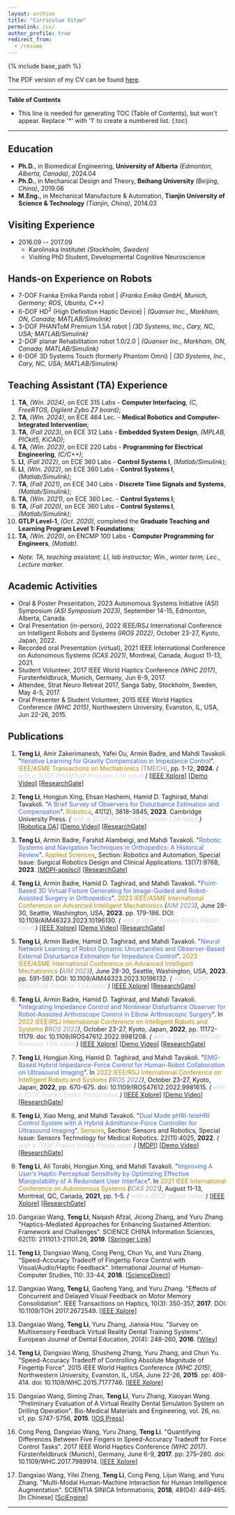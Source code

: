 ```yaml
---
layout: archive
title: "Curriculum Vitae"
permalink: /cv/
author_profile: true
redirect_from:
  - /resume
---
```


{% include base_path %}

The PDF version of my CV can be found [here]().


------------

**Table of Contents**

* This line is needed for generating TOC (Table of Contents), but won't appear. Replace '*' with '1' to create a numbered list.
{:toc}

------------



Education
------
- **Ph.D.**, in Biomedical Engineering, **University of Alberta** _(Edmonton, Alberta, Canada)_, 2024.04
- **Ph.D.**, in Mechanical Design and Theory, **Beihang University** _(Beijing, China)_, 2019.06
- **M.Eng.**, in Mechanical Manufacture & Automation, **Tianjin University of Science & Technology** _(Tianjin, China)_, 2014.03
<!-- * B.Mgt., in Project Management, Tianjin University, 2009.06 -->

<!-- - **2019.09 -- 2024.04** -->
<!--   - **University of Alberta** _(Edmonton, Alberta, Canada)_ -->
<!--   - **PhD**, Biomedical Engineering (Robot Control Systems) -->
<!--   - **Supervisor**: [Prof. Mahdi Tavakoli](http://www.ece.ualberta.ca/~mtavakol/pmwiki/) -->
<!--   - **Thesis**: "Developing a Two-Arm Robot-Assisted System for Arthroscopic Surgery" -->
<!-- %\href{https://youtu.be/ETY3jDpKOFw}{\scriptsize [Presentation Video]} -->

<!-- - **2016.09 -- 2017.09** -->
<!--   - **Karolinska Institutet** _(Stockholm, Sweden)_ -->
<!--   - **Visiting PhD Student**, Developmental Cognitive Neuroscience -->
<!--   - **Supervisor**: Prof. Torkel Klingberg -->
 
<!-- - **2014.09 -- 2019.06** -->
<!--   - **Beihang University** _(Beijing, China)_ -->
<!--   - **PhD**, Mechanical Design and Theory -->
<!--   - **Supervisor**: Prof. Yuru Zhang, and Prof. Dangxiao Wang -->
<!--   - **Thesis**: "The Measurement of Working Memory and Force Control Ability during Haptic Interaction" -->
  
<!-- %\href{https://youtu.be/ETY3jDpKOFw}{\scriptsize [Presentation Video]} -->
<!-- * Ph.D in Version Control Theory, GitHub University, 2018 (expected) -->
<!-- * M.S. in Jekyll, GitHub University, 2014 -->
<!-- * B.S. in GitHub, GitHub University, 2012 -->


Visiting Experience
------
- 2016.09 -- 2017.09
  - Karolinska Institutet _(Stockholm, Sweden)_
  - Visiting PhD Student, Developmental Cognitive Neuroscience
<!--   - **Supervisor**: Prof. Torkel Klingberg -->

<!-- * Summer 2015: Research Assistant -->
<!--   * Github University -->
<!--   * Duties included: Tagging issues -->
<!--   * Supervisor: Professor Git -->


<!-- Skills -->
<!-- ====== -->
<!-- * Skill 1 -->
<!-- * Skill 2 -->
<!--   * Sub-skill 2.1 -->
<!--   * Sub-skill 2.2 -->
<!--   * Sub-skill 2.3 -->
<!-- * Skill 3 -->


Hands-on Experience on Robots
------
* 7-DOF Franka Emika Panda robot | _(Franka Emika GmbH, Munich, Germany; ROS, Ubuntu, C++)_
* 6-DOF HD<sup>2</sup> (High Definition Haptic Device) | _(Quanser Inc., Markham, ON, Canada; MATLAB/Simulink)_
* 3-DOF PHANToM Premium 1.5A robot | _(3D Systems, Inc., Cary, NC, USA; MATLAB/Simulink)_
* 2-DOF planar Rehabilitation robot 1.0/2.0 | _(Quanser Inc., Markham, ON, Canada; MATLAB/Simulink)_
* 6-DOF 3D Systems Touch (formerly Phantom Omni) | _(3D Systems, Inc., Cary, NC, USA; MATLAB/Simulink)_


Teaching Assistant (TA) Experience
------
1. **TA**, _(Win. 2024)_, on ECE 315 Labs - **Computer Interfacing**, _(C, FreeRTOS, Digilent Zybo Z7 board)_;
2. **TA**, _(Win. 2024)_, on ECE 464 Lec. - **Medical Robotics and Computer-Integrated Intervention**;
3. **TA**, _(Fall 2023)_, on ECE 312 Labs - **Embedded System Design**, _(MPLAB, PICkit5, KiCAD)_;
4. **TA**, _(Win. 2023)_, on ECE 220 Labs - **Programming for Electrical Engineering**, _(C/C++)_;
5. **LI**, _(Fall 2022)_, on ECE 360 Labs - **Control Systems I**, _(Matlab/Simulink)_;
6. **LI**, _(Win. 2022)_, on ECE 360 Labs - **Control Systems I**, _(Matlab/Simulink)_;
7. **TA**, _(Fall 2021)_, on ECE 340 Labs - **Discrete Time Signals and Systems**, _(Matlab/Simulink)_;
8. **TA**, _(Win. 2021)_, on ECE 360 Lec. - **Control Systems I**;
9. **TA**, _(Fall 2020)_, on ECE 360 Labs - **Control Systems I**, _(Matlab/Simulink)_;
10. **GTLP Level-1**, _(Oct. 2020)_, completed the **Graduate Teaching and Learning Program Level 1: Foundations**;
11. **TA**, _(Win. 2020)_, on ENCMP 100 Labs - **Computer Programming for Engineers**, _(Matlab)_.
  - _Note: TA, teaching assistant; LI, lab instructor; Win., winter term; Lec., Lecture marker._


Academic Activities
------
- Oral & Poster Presentation, 2023 Autonomous Systems Initiative (ASI) Symposium _(ASI Symposium 2023)_, September 14-15, Edmonton, Alberta, Canada.
- Oral Presentation (in-person), 2022 IEEE/RSJ International Conference on Intelligent Robots and Systems _(IROS 2022)_, October 23-27, Kyoto, Japan, 2022.
- Recorded oral Presentation (virtual), 2021 IEEE International Conference on Autonomous Systems _(ICAS 2021)_, Montreal, Canada, August 11-13, 2021.
- Student Volunteer, 2017 IEEE World Haptics Conference _(WHC 2017)_, Furstenfeldbruck, Munich, Germany, Jun 6-9, 2017.
- Attendee, Strat Neuro Retreat 2017, Sanga Saby, Stockholm, Sweden, May 4-5, 2017.
- Oral Presenter & Student Volunteer, 2015 IEEE World Haptics Conference _(WHC 2015)_, Northwestern University, Evanston, IL, USA, Jun 22-26, 2015.


Publications
------
1. **Teng Li**, Amir Zakerimanesh, Yafei Ou, Armin Badre, and Mahdi Tavakoli. "<font color="RoyalBlue">Iterative Learning for Gravity Compensation in Impedance Control</font>". <font color="DarkGoldenRod"> IEEE/ASME Transactions on Mechatronics</font> <font color="Gray">(TMECH)</font>, pp. 1-12, **2024**. _(<font color="LightGray"> with a 3DOF PHANToM Premium 1.5A robot </font>)_ [[IEEE Xplore](https://ieeexplore.ieee.org/document/10507161)] [[Demo Video](https://youtu.be/2BzboHYSa68)] [[ResearchGate](https://www.researchgate.net/publication/380049055_Iterative_Learning_for_Gravity_Compensation_in_Impedance_Control)]

2. **Teng Li**, Hongjun Xing, Ehsan Hashemi, Hamid D. Taghirad, Mahdi Tavakoli. "<font color="RoyalBlue">A Brief Survey of Observers for Disturbance Estimation and Compensation</font>". <font color="DarkGoldenRod"> Robotica</font>, 41(12), 3818–3845, **2023**. Cambridge University Press. _(<font color="LightGray"> with a 3DOF PHANToM Premium 1.5A robot </font>)_ [[Robotica OA](https://doi.org/10.1017/S0263574723001091)] [[Demo Video](https://youtu.be/6ePnym57jPU)] [[ResearchGate](https://www.researchgate.net/publication/374229090_A_Brief_Survey_of_Observers_for_Disturbance_Estimation_and_Compensation)]

3. **Teng Li**, Armin Badre, Farshid Alambeigi, and Mahdi Tavakoli. "<font color="RoyalBlue">Robotic Systems and Navigation Techniques in Orthopedics: A Historical Review</font>". <font color="DarkGoldenRod"> Applied Sciences</font>, Section: Robotics and Automation, Special Issue: Surgical Robotics Design and Clinical Applications. 13(17):9768, **2023**. [[MDPI-applsci](https://www.mdpi.com/2076-3417/13/17/9768)] [[ResearchGate](https://www.researchgate.net/publication/373484618_Robotic_Systems_and_Navigation_Techniques_in_Orthopedics_A_Historical_Review)]

4. **Teng Li**, Armin Badre, Hamid D. Taghirad, and Mahdi Tavakoli. "<font color="RoyalBlue">Point-Based 3D Virtual Fixture Generating for Image-Guided and Robot-Assisted Surgery in Orthopedics</font>". <font color="DarkGoldenRod"> 2023 IEEE/ASME International Conference on Advanced Intelligent Mechatronics</font> _(<font color="Gray">AIM 2023</font>)_, June 28-30, Seattle, Washington, USA, **2023**. pp. 179-186. DOI: 10.1109/AIM46323.2023.10196130. _(<font color="LightGray"> with a 7DOF Franka Emika Panda robot </font>)_ [[IEEE Xplore](https://ieeexplore.ieee.org/document/10196130)] [[Demo Video](https://youtu.be/ROSREHC9zU0)]  [[ResearchGate](https://www.researchgate.net/publication/371782677_Point-Based_3D_Virtual_Fixture_Generating_for_Image-Guided_and_Robot-Assisted_Surgery_in_Orthopedics)]

5. **Teng Li**, Armin Badre, Hamid D. Taghirad, and Mahdi Tavakoli. "<font color="RoyalBlue">Neural Network Learning of Robot Dynamic Uncertainties and Observer-Based External Disturbance Estimation for Impedance Control</font>". <font color="DarkGoldenRod"> 2023 IEEE/ASME International Conference on Advanced Intelligent Mechatronics</font> _(<font color="Gray">AIM 2023</font>)_, June 28-30, Seattle, Washington, USA, **2023**. pp. 591-597. DOI: 10.1109/AIM46323.2023.10196132. _(<font color="LightGray"> with a 3DOF PHANToM Premium 1.5A robot </font>)_ [[IEEE Xplore](https://ieeexplore.ieee.org/document/10196132)]  [[ResearchGate](https://www.researchgate.net/publication/371782730_Neural_Network_Learning_of_Robot_Dynamic_Uncertainties_and_Observer-Based_External_Disturbance_Estimation_for_Impedance_Control)]

6. **Teng Li**, Armin Badre, Hamid D. Taghirad, and Mahdi Tavakoli. "<font color="RoyalBlue">Integrating Impedance Control and Nonlinear Disturbance Observer for Robot-Assisted Arthroscope Control in Elbow Arthroscopic Surgery</font>". In <font color="DarkGoldenRod"> 2022 IEEE/RSJ International Conference on Intelligent Robots and Systems</font> _(<font color="Gray">IROS 2022</font>)_, October 23-27, Kyoto, Japan, **2022**, pp. 11172-11179. doi: 10.1109/IROS47612.2022.9981208. _(<font color="LightGray"> with a 3DOF PHANToM Premium 1.5A robot </font>)_ [[IEEE Xplore](https://ieeexplore.ieee.org/document/9981208)] [[Demo Video](https://youtu.be/f54Iah0yuWk)]  [[ResearchGate](https://www.researchgate.net/publication/364676968_Integrating_Impedance_Control_and_Nonlinear_Disturbance_Observer_for_Robot-Assisted_Arthroscope_Control_in_Elbow_Arthroscopic_Surgery)]

7. **Teng Li**, Hongjun Xing, Hamid D. Taghirad, and Mahdi Tavakoli. "<font color="RoyalBlue">EMG-Based Hybrid Impedance-Force Control for Human-Robot Collaboration on Ultrasound Imaging</font>". In <font color="DarkGoldenRod"> 2022 IEEE/RSJ International Conference on Intelligent Robots and Systems</font> _(<font color="Gray">IROS 2022</font>)_, October 23-27, Kyoto, Japan, **2022**, pp. 670-675. doi: 10.1109/IROS47612.2022.9981615. _(<font color="LightGray"> with a 7DOF Franka Emika Panda robot </font>)_ [[IEEE Xplore](https://ieeexplore.ieee.org/document/9981615)] [[Demo Video](https://youtu.be/kgMYiFkA3qk)]  [[ResearchGate](https://www.researchgate.net/publication/364676896_EMG-based_Hybrid_Impedance-Force_Control_for_Human-Robot_Collaboration_on_Ultrasound_Imaging)]

8. **Teng Li**, Xiao Meng, and Mahdi Tavakoli. "<font color="RoyalBlue">Dual Mode pHRI-teleHRI Control System with A Hybrid Admittance-Force Controller for Ultrasound Imaging</font>". <font color="DarkGoldenRod"> Sensors</font>, Section: Sensors and Robotics, Special Issue: Sensors Technology for Medical Robotics. 22(11):4025, **2022**.   _(<font color="LightGray"> with a 7DOF Franka Emika Panda robot </font>)_ [[MDPI](https://www.mdpi.com/1424-8220/22/11/4025/htm)] [[Demo Video](https://youtu.be/NkqlawDmJrM)]  [[ResearchGate](https://www.researchgate.net/publication/360969094_Dual_Mode_pHRI-teleHRI_Control_System_with_a_Hybrid_Admittance-Force_Controller_for_Ultrasound_Imaging)]

9. **Teng Li**, Ali Torabi, Hongjun Xing, and Mahdi Tavakoli. "<font color="RoyalBlue">Improving A User’s Haptic Perceptual Sensitivity by Optimizing Effective Manipulability of A Redundant User Interface</font>". In <font color="DarkGoldenRod"> 2021 IEEE International Conference on Autonomous Systems</font> _(<font color="Gray">ICAS 2021</font>)_, August 11-13, Montreal, QC, Canada, **2021**, pp. 1–5. _(<font color="LightGray"> with a 4DOF planar robot </font>)_ [[IEEE Xplore](https://ieeexplore.ieee.org/abstract/document/9551140)]  [[ResearchGate](https://www.researchgate.net/publication/353957917_IMPROVING_A_USER'S_HAPTIC_PERCEPTUAL_SENSITIVITY_BY_OPTIMIZING_EFFECTIVE_MANIPULABILITY_OF_A_REDUNDANT_USER_INTERFACE)]

10. Dangxiao Wang, **Teng Li**, Naqash Afzal, Jicong Zhang, and Yuru Zhang. "Haptics-Mediated Approaches for Enhancing Sustained Attention: Framework and Challenges". SCIENCE CHINA Information Sciences, 62(11): 211101.1-21101.26, **2019**. [[Springer Link](https://doi.org/10.1007/s11432-018-9931-1)]

11. **Teng Li**, Dangxiao Wang, Cong Peng, Chun Yu, and Yuru Zhang. "Speed-Accuracy Tradeoff of Fingertip Force Control with Visual/Audio/Haptic Feedback". International Journal of Human-Computer Studies, 110: 33-44, **2018**. [[ScienceDirect](https://doi.org/10.1016/j.ijhcs.2017.10.004)]

12. Dangxiao Wang, **Teng Li**, Gaofeng Yang, and Yuru Zhang. "Effects of Concurrent and Delayed Visual Feedback on Motor Memory Consolidation". IEEE Transactions on Haptics, 10(3): 350-357, **2017**. DOI: 10.1109/TOH.2017.2672549. [[IEEE Xplore](https://ieeexplore.ieee.org/document/7862265)]

13. Dangxiao Wang, **Teng Li**, Yuru Zhang, Jianxia Hou. "Survey on Multisensory Feedback Virtual Reality Dental Training Systems". European Journal of Dental Education, 20(4): 248-260, **2016**. [[Wiley](https://onlinelibrary.wiley.com/doi/10.1111/eje.12173)]

14. **Teng Li**, Dangxiao Wang, Shusheng Zhang, Yuru Zhang, and Chun Yu. "Speed-Accuracy Tradeoff of Controlling Absolute Magnitude of Fingertip Force". 2015 IEEE World Haptics Conference _(WHC 2015)_, Northwestern University, Evanston, IL, USA, June 22-26, **2015**. pp: 408-414. doi: 10.1109/WHC.2015.7177746. [[IEEE Xplore](https://ieeexplore.ieee.org/abstract/document/7177746)]

15. Dangxiao Wang, Siming Zhao, **Teng Li**, Yuru Zhang, Xiaoyan Wang. "Preliminary Evaluation of A Virtual Reality Dental Simulation System on Drilling Operation". Bio-Medical Materials and Engineering, vol. 26, no. s1, pp. S747-S756, **2015**. [[IOS Press](https://doi.org/10.3233/bme-151366)]

16. Cong Peng, Dangxiao Wang, Yuru Zhang, **Teng Li**. "Quantifying Differences Between Five Fingers in Speed-Accuracy Tradeoff for Force Control Tasks". 2017 IEEE World Haptics Conference _(WHC 2017)_. Fürstenfeldbruck (Munich), Germany, June 6-9, **2017**. pp: 275–280. doi: 10.1109/WHC.2017.7989914. [[IEEE Xplore](https://ieeexplore.ieee.org/document/7989914)]

17. Dangxiao Wang, Yilei Zheng, **Teng Li**, Cong Peng, Lijun Wang, and Yuru Zhang. "Multi-Modal Human-Machine Interaction for Human Intelligence Augmentation". SCIENTIA SINICA Informationis, **2018**, 48(04): 449-465. 
   [In Chinese] [[SciEngine](https://www.sciengine.com/SSI/doi/10.1360/N112017-00213)]


------------


<!-- Publications -->
<!-- ====== -->
<!--   <ul>{% for post in site.publications reversed %} -->
<!--     {% include archive-single-cv.html %} -->
<!--   {% endfor %}</ul> -->


<!-- Talks -->
<!-- ====== -->
<!--   <ul>{% for post in site.talks reversed %} -->
<!--     {% include archive-single-talk-cv.html  %} -->
<!--   {% endfor %}</ul> -->


<!-- Teaching -->
<!-- ====== -->
<!--   <ul>{% for post in site.teaching reversed %} -->
<!--     {% include archive-single-cv.html %} -->
<!--   {% endfor %}</ul> -->


<!-- Service and leadership -->
<!-- ====== -->
<!-- * Currently signed in to 43 different slack teams -->
